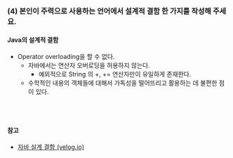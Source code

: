 ### (4) 본인이 주력으로 사용하는 언어에서 설계적 결함 한 가지를 작성해 주세요.
#### Java의 설계적 결함
- Operator overloading을 할 수 없다.
    - 자바에서는 연산자 오버로딩을 허용하지 않는다.
        - 예외적으로 String 의 +, += 연산자만이 유일하게 존재한다.
    - 수학적인 내용의 객체들에 대해서 가독성을 떨어뜨리고 활용하는 데 불편한 점이 있다.

<br/>
<br/>

#### 참고
- [자바 설계 결함 (velog.io)](https://velog.io/@xogml951/%EC%9E%90%EB%B0%94-%EC%84%A4%EA%B3%84-%EA%B2%B0%ED%95%A8)
